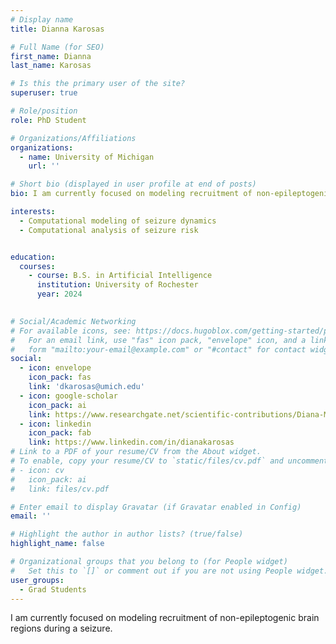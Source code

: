 ```yaml
---
# Display name
title: Dianna Karosas

# Full Name (for SEO)
first_name: Dianna
last_name: Karosas

# Is this the primary user of the site?
superuser: true

# Role/position
role: PhD Student

# Organizations/Affiliations
organizations:
  - name: University of Michigan
    url: ''

# Short bio (displayed in user profile at end of posts)
bio: I am currently focused on modeling recruitment of non-epileptogenic brain regions during a seizure. 

interests:
  - Computational modeling of seizure dynamics
  - Computational analysis of seizure risk


education:
  courses:
    - course: B.S. in Artificial Intelligence
      institution: University of Rochester
      year: 2024
    

# Social/Academic Networking
# For available icons, see: https://docs.hugoblox.com/getting-started/page-builder/#icons
#   For an email link, use "fas" icon pack, "envelope" icon, and a link in the
#   form "mailto:your-email@example.com" or "#contact" for contact widget.
social:
  - icon: envelope
    icon_pack: fas
    link: 'dkarosas@umich.edu'
  - icon: google-scholar
    icon_pack: ai
    link: https://www.researchgate.net/scientific-contributions/Diana-M-Karosas-2291126194
  - icon: linkedin
    icon_pack: fab
    link: https://www.linkedin.com/in/dianakarosas
# Link to a PDF of your resume/CV from the About widget.
# To enable, copy your resume/CV to `static/files/cv.pdf` and uncomment the lines below.
# - icon: cv
#   icon_pack: ai
#   link: files/cv.pdf

# Enter email to display Gravatar (if Gravatar enabled in Config)
email: ''

# Highlight the author in author lists? (true/false)
highlight_name: false

# Organizational groups that you belong to (for People widget)
#   Set this to `[]` or comment out if you are not using People widget.
user_groups:
  - Grad Students
---
```


I am currently focused on modeling recruitment of non-epileptogenic brain regions during a seizure.
